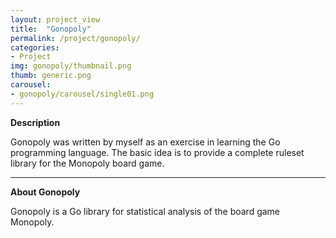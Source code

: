 ```yaml
---
layout: project_view
title:  "Gonopoly"
permalink: /project/gonopoly/
categories:
- Project
img: gonopoly/thumbnail.png
thumb: generic.png
carousel:
- gonopoly/carousel/single01.png
---
```

**Description**

Gonopoly was written by myself as an exercise in learning the Go programming
language. The basic idea is to provide a complete ruleset library for the
Monopoly board game.

---

**About Gonopoly**

Gonopoly is a Go library for statistical analysis of the board game Monopoly.
